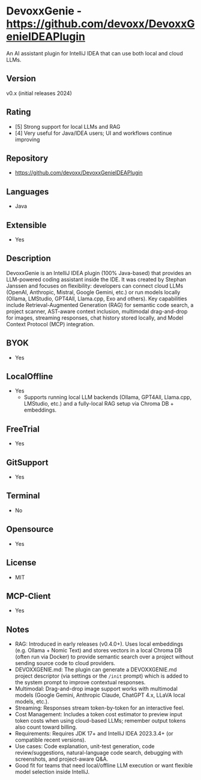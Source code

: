 # DevoxxGenie - https://github.com/devoxx/DevoxxGenieIDEAPlugin
An AI assistant plugin for IntelliJ IDEA that can use both local and cloud LLMs.

## Version
v0.x (initial releases 2024)

## Rating
- [5] Strong support for local LLMs and RAG
- [4] Very useful for Java/IDEA users; UI and workflows continue improving

## Repository
- https://github.com/devoxx/DevoxxGenieIDEAPlugin
  
## Languages
- Java

## Extensible
- Yes

## Description
DevoxxGenie is an IntelliJ IDEA plugin (100% Java-based) that provides an LLM-powered coding assistant inside the IDE. It was created by Stephan Janssen and focuses on flexibility: developers can connect cloud LLMs (OpenAI, Anthropic, Mistral, Google Gemini, etc.) or run models locally (Ollama, LMStudio, GPT4All, Llama.cpp, Exo and others). Key capabilities include Retrieval-Augmented Generation (RAG) for semantic code search, a project scanner, AST-aware context inclusion, multimodal drag-and-drop for images, streaming responses, chat history stored locally, and Model Context Protocol (MCP) integration.

## BYOK
- Yes

## LocalOffline
- Yes
  - Supports running local LLM backends (Ollama, GPT4All, Llama.cpp, LMStudio, etc.) and a fully-local RAG setup via Chroma DB + embeddings.

## FreeTrial
- Yes

## GitSupport
- Yes

## Terminal
- No

## Opensource
- Yes

## License
- MIT

## MCP-Client
- Yes

## Notes
- RAG: Introduced in early releases (v0.4.0+). Uses local embeddings (e.g. Ollama + Nomic Text) and stores vectors in a local Chroma DB (often run via Docker) to provide semantic search over a project without sending source code to cloud providers.
- DEVOXXGENIE.md: The plugin can generate a DEVOXXGENIE.md project descriptor (via settings or the `/init` prompt) which is added to the system prompt to improve contextual responses.
- Multimodal: Drag-and-drop image support works with multimodal models (Google Gemini, Anthropic Claude, ChatGPT 4.x, LLaVA local models, etc.).
- Streaming: Responses stream token-by-token for an interactive feel.
- Cost Management: Includes a token cost estimator to preview input token costs when using cloud-based LLMs; remember output tokens also count toward billing.
- Requirements: Requires JDK 17+ and IntelliJ IDEA 2023.3.4+ (or compatible recent versions).
- Use cases: Code explanation, unit-test generation, code review/suggestions, natural-language code search, debugging with screenshots, and project-aware Q&A.
- Good fit for teams that need local/offline LLM execution or want flexible model selection inside IntelliJ.